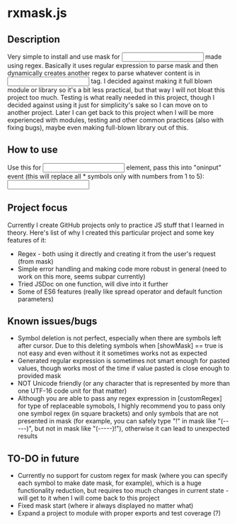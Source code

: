 # rxmask.js
## Description
Very simple to install and use mask for <input> made using regex.
Basically it uses regular expression to parse mask and then dynamically creates another regex to parse whatever content is in <input> tag. 
I decided against making it full blown module or library so it's a bit less practical, but that way I will not bloat this project too much.
Testing is what really needed in this project, though I decided against using it just for simplicity's sake so I can move on to another project. Later I can get back to this project when I will be more experienced with modules, testing and other common practices (also with fixing bugs), maybe even making full-blown library out of this.

## How to use
Use this for <input> element, pass this into "oninput" event (this will replace all * symbols only with numbers from 1 to 5):
<input oninput="inputMask(this, '+7 (***) ***-**-**', '*', /[1-5]/)"></input>

## Project focus
Currently I create GitHub projects only to practice JS stuff that I learned in theory. Here's list of why I created this particular project and some key features of it:
* Regex - both using it directly and creating it from the user's request (from mask)
* Simple error handling and making code more robust in general (need to work on this more, seems subpar currently)
* Tried JSDoc on one function, will dive into it further
* Some of ES6 features (really like spread operator and default function parameters)

## Known issues/bugs
* Symbol deletion is not perfect, especially when there are symbols left after cursor. Due to this deleting symbols when [showMask] == true is not easy and even without it it sometimes works not as expected
* Generated regular expression is sometimes not smart enough for pasted values, though works most of the time if value pasted is close enough to provided mask
* NOT Unicode friendly (or any character that is represented by more than one UTF-16 code unit for that matter)
* Although you are able to pass any regex expression in [customRegex] for type of replaceable symobols, I highly recommend you to pass only one symbol regex (in square brackets) and only symbols that are not presented in mask (for example, you can safely type "!" in mask like "(-----)", but not in mask like "(-----)!"), otherwise it can lead to unexpected results

## TO-DO in future
* Currently no support for custom regex for mask (where you can specify each symbol to make date mask, for example), which is a huge functionality reduction, but requires too much changes in current state - will get to it when I will come back to this project
* Fixed mask start (where ir always displayed no matter what)
* Expand a project to module with proper exports and test coverage (?)